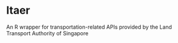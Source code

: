 # ltaer
An R wrapper for transportation-related APIs provided by the Land Transport Authority of Singapore
